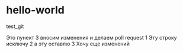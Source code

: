 # hello-world
test_git


Это пунект 3 вносим изменения и делаем poll request
1 Эту строку исключу
2 а эту оставлю
3 Хочу еще изменений
